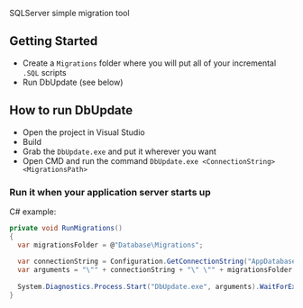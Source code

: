 SQLServer simple migration tool

## Getting Started

- Create a `Migrations` folder where you will put all of your incremental `.SQL` scripts
- Run DbUpdate (see below)

## How to run DbUpdate

- Open the project in Visual Studio
- Build
- Grab the `DbUpdate.exe` and put it wherever you want
- Open CMD and run the command `DbUpdate.exe <ConnectionString> <MigrationsPath>`

### Run it when your application server starts up

C# example:
```csharp
private void RunMigrations()
{
  var migrationsFolder = @"Database\Migrations";
  
  var connectionString = Configuration.GetConnectionString("AppDatabase");
  var arguments = "\"" + connectionString + "\" \"" + migrationsFolder + "\"";
  
  System.Diagnostics.Process.Start("DbUpdate.exe", arguments).WaitForExit();
}
```
